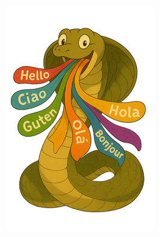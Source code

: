 <p align="center">
  <img src="https://github.com/mnabihali/MLMA/blob/main/assets/362d8d92-5c0d-40e9-88a1-ddead0574a89.png" 
       width="400px" 
       style="border-radius: 15px;" />
</p>
